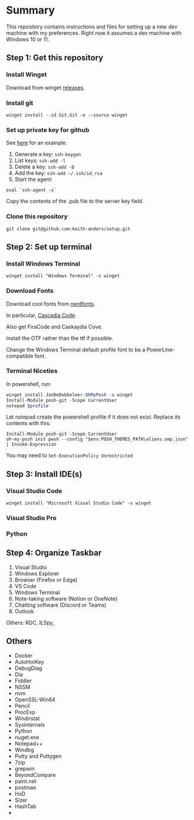 # Summary

This repository contains instructions and files for setting up a new dev machine with my preferences. Right now it assumes a dev machine with Windows 10 or 11.

## Step 1: Get this repository

### Install Winget

Download from winget [releases](https://github.com/microsoft/winget-cli/releases).

### Install git

```
winget install --id Git.Git -e --source winget
```

### Set up private key for github

See [here](https://help.github.com/en/articles/generating-a-new-ssh-key-and-adding-it-to-the-ssh-agent) for an example.

1. Generate a key: `ssh-keygen`
2. List keys: `ssh-add -l`
3. Delete a key: `ssh-add -D`
4. Add the key: `ssh-add ~/.ssh/id_rsa`
5. Start the agent:

```
eval `ssh-agent -s`
```

Copy the contents of the .pub file to the server key field.

### Clone this repository

```
git clone git@github.com:keith-anders/setup.git
```

## Step 2: Set up terminal

### Install Windows Terminal

```
winget install "Windows Terminal" -s winget
```

### Download Fonts

Download cool fonts from [nerdfonts](https://www.nerdfonts.com/font-downloads).

In particular, [Cascadia Code](https://github.com/microsoft/cascadia-code/releases/tag/v2111.01).

Also get FiraCode and Caskaydia Cove.

Install the OTF rather than the ttf if possible.

Change the Windows Terminal default profile font to be a PowerLine-compatible font.

### Terminal Niceties

In powershell, run:

```powershell
winget install JanDeDobbeleer.OhMyPosh -s winget
Install-Module posh-git -Scope CurrentUser
notepad $profile
```

Let notepad create the powershell profile if it does not exist. Replace its contents with this:

```
Install-Module posh-git -Scope CurrentUser
oh-my-posh init pwsh --config "$env:POSH_THEMES_PATH\aliens.omp.json" | Invoke-Expression
```

You may need to `Set-ExecutionPolicy Unrestricted`

## Step 3: Install IDE(s)

### Visual Studio Code

```
winget install "Microsoft Visual Studio Code" -s winget
```

### Visual Studio Pro

### Python

## Step 4: Organize Taskbar

1. Visual Studio
2. Windows Explorer
3. Browser (Firefox or Edge)
4. VS Code
5. Windows Terminal
6. Note-taking software (Notion or OneNote)
7. Chatting software (Discord or Teams)
8. Outlook

Others: RDC, ILSpy, 


## Others

- Docker
- AutoHotKey
- DebugDiag
- Dia
- Fiddler
- NSSM
- nvm
- OpenSSL-Win64
- Pencil
- ProcExp
- Windirstat
- Sysinternals
- Python
- nuget.exe
- Notepad++
- Windbg
- Putty and Puttygen
- 7zip
- grepwin
- BeyondCompare
- paint.net
- postman
- HxD
- Sizer
- HashTab
- 